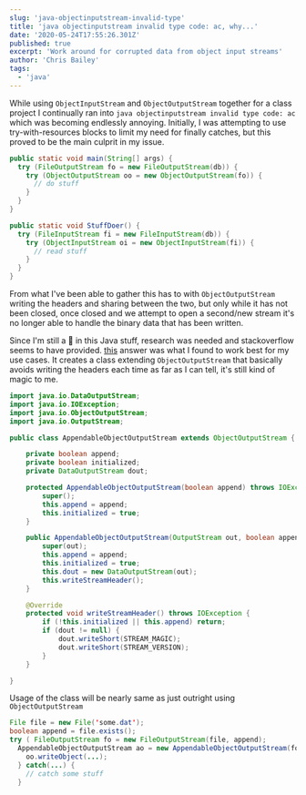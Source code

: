```yaml
---
slug: 'java-objectinputstream-invalid-type'
title: 'java objectinputstream invalid type code: ac, why...'
date: '2020-05-24T17:55:26.301Z'
published: true
excerpt: 'Work around for corrupted data from object input streams'
author: 'Chris Bailey'
tags:
  - 'java'
---
```


While using `ObjectInputStream` and `ObjectOutputStream` together for a class project I continually ran into `java objectinputstream invalid type code: ac` which was becoming endlessly annoying. Initially, I was attempting to use try-with-resources blocks to limit my need for finally catches, but this proved to be the main culprit in my issue.

```java
public static void main(String[] args) {
  try (FileOutputStream fo = new FileOutputStream(db)) {
    try (ObjectOutputStream oo = new ObjectOutputStream(fo)) {
      // do stuff
    }
  }
}

public static void StuffDoer() {
  try (FileInputStream fi = new FileInputStream(db)) {
    try (ObjectInputStream oi = new ObjectInputStream(fi)) {
      // read stuff
    }
  }
}
```

From what I've been able to gather this has to with `ObjectOutputStream` writing the headers and sharing between the two, but only while it has not been closed, once closed and we attempt to open a second/new stream it's no longer able to handle the binary data that has been written.

Since I'm still a 🐶 in this Java stuff, research was needed and stackoverflow seems to have provided. [this](https://stackoverflow.com/a/57397429) answer was what I found to work best for my use cases. It creates a class extending `ObjectOutputStream` that basically avoids writing the headers each time as far as I can tell, it's still kind of magic to me.

```java
import java.io.DataOutputStream;
import java.io.IOException;
import java.io.ObjectOutputStream;
import java.io.OutputStream;

public class AppendableObjectOutputStream extends ObjectOutputStream {

    private boolean append;
    private boolean initialized;
    private DataOutputStream dout;

    protected AppendableObjectOutputStream(boolean append) throws IOException, SecurityException {
        super();
        this.append = append;
        this.initialized = true;
    }

    public AppendableObjectOutputStream(OutputStream out, boolean append) throws IOException {
        super(out);
        this.append = append;
        this.initialized = true;
        this.dout = new DataOutputStream(out);
        this.writeStreamHeader();
    }

    @Override
    protected void writeStreamHeader() throws IOException {
        if (!this.initialized || this.append) return;
        if (dout != null) {
            dout.writeShort(STREAM_MAGIC);
            dout.writeShort(STREAM_VERSION);
        }
    }

}
```

Usage of the class will be nearly same as just outright using `ObjectOutputStream`

```java
File file = new File('some.dat');
boolean append = file.exists();
try ( FileOutputStream fo = new FileOutputStream(file, append);
  AppendableObjectOutputStream ao = new AppendableObjectOutputStream(fo, append);) {
    oo.writeObject(...);
  } catch(...) {
    // catch some stuff
  }
```
